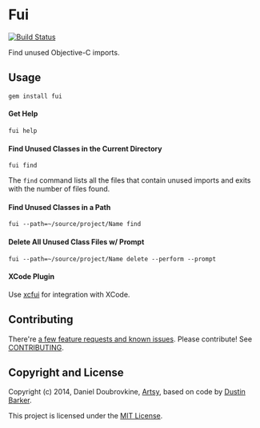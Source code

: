 Fui
==========

[![Build Status](https://travis-ci.org/dblock/fui.png)](https://travis-ci.org/dblock/fui)

Find unused Objective-C imports.

## Usage

```
gem install fui
```

#### Get Help

```
fui help
```

#### Find Unused Classes in the Current Directory

```
fui find
```

The `find` command lists all the files that contain unused imports and exits with the number of files found.

#### Find Unused Classes in a Path

```
fui --path=~/source/project/Name find
```

#### Delete All Unused Class Files w/ Prompt

```
fui --path=~/source/project/Name delete --perform --prompt
```

#### XCode Plugin

Use [xcfui](https://github.com/jcavar/xcfui) for integration with XCode.

## Contributing

There're [a few feature requests and known issues](https://github.com/dblock/fui/issues). Please contribute! See [CONTRIBUTING](CONTRIBUTING.md).

## Copyright and License

Copyright (c) 2014, Daniel Doubrovkine, [Artsy](http://artsy.github.io), based on code by [Dustin Barker](https://github.com/dstnbrkr).

This project is licensed under the [MIT License](LICENSE.md).
